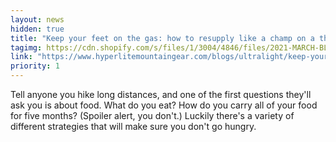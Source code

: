 ```yaml
---
layout: news
hidden: true
title: "Keep your feet on the gas: how to resupply like a champ on a thru hike, part 1"
tagimg: https://cdn.shopify.com/s/files/1/3004/4846/files/2021-MARCH-BLOG-Resupply-3_2048x2048.jpg?v=1615382764
link: "https://www.hyperlitemountaingear.com/blogs/ultralight/keep-your-feet-on-the-gas-how-to-resupply-like-a-champ-on-a-thru-hike-part-1"
priority: 1
---
```


Tell anyone you hike long distances, and one of the first questions they'll ask you is about food. What do you eat? How do you carry all of your food for five months? (Spoiler alert, you don't.) Luckily there's a variety of different strategies that will make sure you don't go hungry. 

